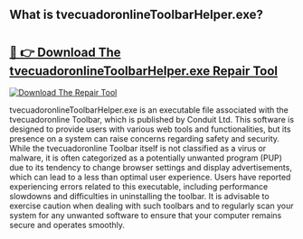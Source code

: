 ## What is tvecuadoronlineToolbarHelper.exe? 

# <h2><a href="https://exedetect.com/download.php?tvecuadoronlineToolbarHelper.exe">🔗 👉 Download The tvecuadoronlineToolbarHelper.exe Repair Tool</a></h2>

[![Download The Repair Tool](https://exedetect.com/download-button.jpg)](https://exedetect.com/download.php?tvecuadoronlineToolbarHelper.exe)

tvecuadoronlineToolbarHelper.exe is an executable file associated with the tvecuadoronline Toolbar, which is published by Conduit Ltd. This software is designed to provide users with various web tools and functionalities, but its presence on a system can raise concerns regarding safety and security. While the tvecuadoronline Toolbar itself is not classified as a virus or malware, it is often categorized as a potentially unwanted program (PUP) due to its tendency to change browser settings and display advertisements, which can lead to a less than optimal user experience. Users have reported experiencing errors related to this executable, including performance slowdowns and difficulties in uninstalling the toolbar. It is advisable to exercise caution when dealing with such toolbars and to regularly scan your system for any unwanted software to ensure that your computer remains secure and operates smoothly.